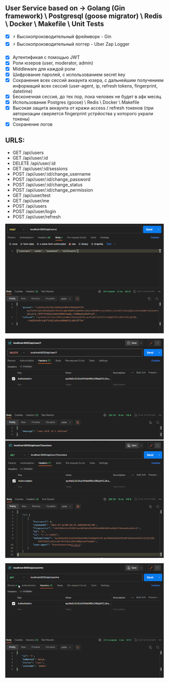 ## User Service based on -> Golang (Gin framework) \ Postgresql (goose migrator) \ Redis \ Docker \ Makefile \ Unit Tests

- [X]  ⚡ Высокопроизводительный фреймворк - Gin
- [X]  ⚡ Высокопроизводительный логгер - Uber Zap Logger

#### 

- [X]  Аутентификая с помощью JWT
- [X]  Роли юзеров (user, moderator, admin)
- [X]  Middleware для каждой роли
- [X]  Шифрование паролей, с использованием secret key
- [X]  Сохранение всех сессий аккаунта юзера, с дальнейшим получением информаций всех сессий (user-agent, ip, refresh tokens, fingerprint, datetime)
- [X]  Бесконечная сессия, до тех пор, пока человек не будет в афк месяц
- [X]  Использование Postgres (goose) \ Redis \ Docker \ Makefile
- [X]  Высокая защита аккаунта от кражи access / refresh токенов (при авторизации сверяется fingerprint устрйоства у которого украли токены)
- [X]  Сохранение логов

## URLS:

- GET    /api/users
- GET    /api/user/:id
- DELETE /api/user/:id
- GET    /api/user/:id/sessions
- POST   /api/user/:id/change_username
- POST   /api/user/:id/change_password
- POST   /api/user/:id/change_status
- POST   /api/user/:id/change_permission
- GET    /api/user/test
- GET    /api/user/me
- POST   /api/users
- POST   /api/user/login
- POST   /api/user/refresh

![Postman_SsREk2Br10.png](pkg/images/Postman_SsREk2Br10.png)

![Postman_SCWCC2jOAx.png](pkg/images/Postman_SCWCC2jOAx.png)
![Postman_TZAc4BszEX.png](pkg/images/Postman_TZAc4BszEX.png)





![Postman_kNMwy9MZw4.png](pkg/images/Postman_kNMwy9MZw4.png)
